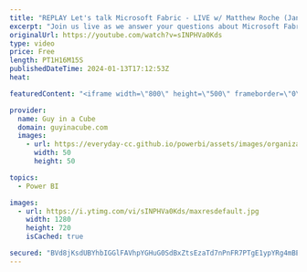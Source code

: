 ```yaml
---
title: "REPLAY Let's talk Microsoft Fabric - LIVE w/ Matthew Roche (Jan 13, 2024)"
excerpt: "Join us live as we answer your questions about Microsoft Fabric (including Power BI)! Get your questions in the chat early as we don't get to all of them.  Connect with Matthew: Mastodon: https://techhub.social/@SQLAllFather YouTube: https://www.youtube.com/channel/UCpsilPn-2qFlrYYuvyFkpPQ Website: https://ssbipolar.com/"
originalUrl: https://youtube.com/watch?v=sINPHVa0Kds
type: video
price: Free
length: PT1H16M15S
publishedDateTime: 2024-01-13T17:12:53Z
heat: 

featuredContent: "<iframe width=\"800\" height=\"500\" frameborder=\"0\" src=\"https://www.youtube.com/embed/sINPHVa0Kds\" allow=\"accelerometer; autoplay; encrypted-media; gyroscope; picture-in-picture\" allowfullscreen></iframe>"

provider:
  name: Guy in a Cube
  domain: guyinacube.com
  images:
    - url: https://everyday-cc.github.io/powerbi/assets/images/organizations/guyinacube.com-50x50.jpg
      width: 50
      height: 50

topics:
  - Power BI

images:
  - url: https://i.ytimg.com/vi/sINPHVa0Kds/maxresdefault.jpg
    width: 1280
    height: 720
    isCached: true

secured: "BVd8jKsdUBYhbIGGlFAVhpYGHuG0SdBxZtsEzaTd7nPnFR7PTgE1ypYRg4mBEJ38yoX3EKtg/SDUBKg7YV/KWHbjgNjomdN02Iti2sIG1yBH+UKp0iu8qyB74OCQXGdwY0bt803vmpGvXV0CJVdye8Lq07rgP5bjz9cM6ix1AHNEJ8UjUmmkuxVMW4FZEY16FmQdB5sY/xgM5gbgz7RjWkuvFAFb8C7HTX2H3zd4jUkQJMUU4E+OF25oNte2VcwLj8ckIfqREZLKVktvGE+2dFJv6x/x+S+D2Hg9HAPU0bhVvsiIYtqplWz2gkZGBlmBZfg02g9IRxwqB8gvCuaFqMKn8JIPagx4bFvfkcdmM9vTbcl0BMO1MSvm+D/zC5BVt6e9yyVvWpGMm4ZcrhFpVF+hj+H1Es0OVSOyuHnUu7I=;nspqGMkluvQYGJHUAhGwcw=="
---
```


